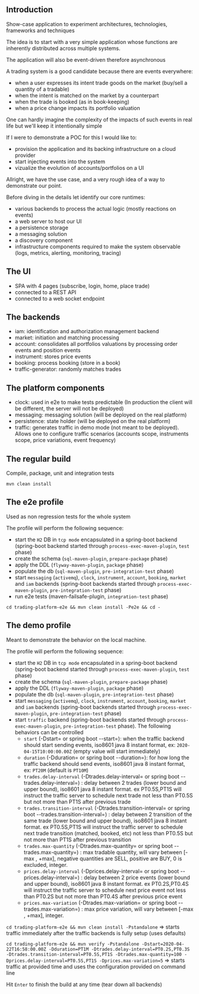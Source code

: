 Introduction
----

Show-case application to experiment architectures, technologies, frameworks and techniques

The idea is to start with a very simple application whose functions are inherently distributed across multiple systems.

The application will also be event-driven therefore asynchronous 

A trading system is a good candidate because there are events everywhere:

- when a user expresses its intent trade goods on the market (buy/sell a quantity of a tradable)
- when the intent is matched on the market by a counterpart
- when the trade is booked (as in book-keeping)
- when a price change impacts its portfolio valuation

One can hardly imagine the complexity of the impacts of such events in real life but we'll keep it intentionally simple

If I were to demonstrate a POC for this I would like to:

- provision the application and its backing infrastructure on a cloud provider
- start injecting events into the system
- vizualize the evolution of accounts/portfolios on a UI

Allright, we have the use case, and a very rough idea of a way to demonstrate our point.

Before diving in the details let identify our core runtimes:

- various backends to process the actual logic (mostly reactions on events)
- a web server to host our UI
- a persistence storage
- a messaging solution
- a discovery component
- infrastructure components required to make the system observable (logs, metrics, alerting, monitoring, tracing)

The UI
---

- SPA with 4 pages (subscribe, login, home, place trade)
- connected to a REST API
- connected to a web socket endpoint

The backends
---

- iam: identification and authorization management backend
- market: initiation and matching processing
- account: consolidates all portfolios valuations by processing order events and position events
- instrument: stores price events
- booking: process booking (store in a book)
- traffic-generator: randomly matches trades

The platform components
----

- clock: used in e2e to make tests predictable (In production the client will be different, the server will not be deployed)
- messaging: messaging solution (will be deployed on the real platform) 
- persistence: state holder (will be deployed on the real platform)
- traffic: generates traffic in demo mode (not meant to be deployed). Allows one to configure traffic scenarios (accounts scope, instruments scope, price variations, event frequency)

The regular build
---

Compile, package, unit and integration tests

```mvn clean install```

The e2e profile
---

Used as non regression tests for the whole system

The profile will perform the following sequence:
- start the `H2` DB in `tcp mode` encapsulated in a spring-boot backend (spring-boot backend started through `process-exec-maven-plugin`, `test` phase)
- create the schema (`sql-maven-plugin`, `prepare-package` phase)
- apply the DDL (`flyway-maven-plugin`, `package` phase)
- populate the db (`sql-maven-plugin`, `pre-integration-test` phase)
- start `messaging` (`activemq`), `clock`, `instrument`, `account`, `booking`, `market` and `iam` backends (spring-boot backends started through `process-exec-maven-plugin`, `pre-integration-test` phase)
- run e2e tests (maven-failsafe-plugin, `integration-test` phase)

```cd trading-platform-e2e && mvn clean install -Pe2e && cd -```

The demo profile
---

Meant to demonstrate the behavior on the local machine.

The profile will perform the following sequence:
- start the `H2` DB in `tcp mode` encapsulated in a spring-boot backend (spring-boot backend started through `process-exec-maven-plugin`, `test` phase)
- create the schema (`sql-maven-plugin`, `prepare-package` phase)
- apply the DDL (`flyway-maven-plugin`, `package` phase)
- populate the db (`sql-maven-plugin`, `pre-integration-test` phase)
- start `messaging` (`activemq`), `clock`, `instrument`, `account`, `booking`, `market` and `iam` backends (spring-boot backends started through `process-exec-maven-plugin`, `pre-integration-test` phase)
- start `traffic` backend (spring-boot backends started through `process-exec-maven-plugin`, `pre-integration-test` phase). The following behaviors can be controlled
  - `start` (-Dstart= or spring boot --start=): when the traffic backend should start sending events, iso8601 java 8 instant format, ex: `2020-04-15T10:00:00.00Z` (empty value will start immediately) 
  - `duration` (-Dduration= or spring boot --duration=): for how long the traffic backend should send events, iso8601 java 8 instant format, ex: `PT20M` (default is `PT10M`) 
  - `trades.delay-interval` (-Dtrades.delay-interval= or spring boot --trades.delay-interval=) : delay between 2 trades (lower bound and upper bound), iso8601 java 8 instant format. ex PT0.5S,PT1S will instruct the traffic server to schedule next trade not less than PT0.5S but not more than PT1S after previous trade   
  - `trades.transition-interval` (-Dtrades.transition-interval= or spring boot --trades.transition-interval=) : delay between 2 transition of the same trade (lower bound and upper bound), iso8601 java 8 instant format. ex PT0.5S,PT1S will instruct the traffic server to schedule next trade transition (matched, booked, etc) not less than PT0.5S but not more than PT1S after previous transition   
  - `trades.max-quantity` (-Dtrades.max-quantity= or spring boot --trades.max-quantity=) : max tradable quantity, will vary between [-max , +max], negative quantities are SELL, positive are BUY, 0 is excluded, integer.    
  - `prices.delay-interval` (-Dprices.delay-interval= or spring boot --prices.delay-interval=) : delay between 2 price events (lower bound and upper bound), iso8601 java 8 instant format. ex PT0.2S,PT0.4S will instruct the traffic server to schedule next price event not less than PT0.2S but not more than PT0.4S after previous price event   
  - `prices.max-variation` (-Dtrades.max-variation= or spring boot --trades.max-variation=) : max price variation, will vary between [-max , +max], integer.    


```cd trading-platform-e2e && mvn clean install -Pstandalone``` => starts traffic immediately after the traffic backends is fully setup (uses defaults)

```cd trading-platform-e2e && mvn verify -Pstandalone -Dstart=2020-04-22T16:58:00.00Z -Dduration=PT1M -Dtrades.delay-interval=PT0.2S,PT0.3S -Dtrades.transition-interval=PT0.5S,PT1S -Dtrades.max-quantity=100 -Dprices.delay-interval=PT0.5S,PT1S -Dprices.max-variation=5``` => starts traffic at provided time and uses the configuration provided on command line

Hit `Enter` to finish the build at any time (tear down all backends) 
